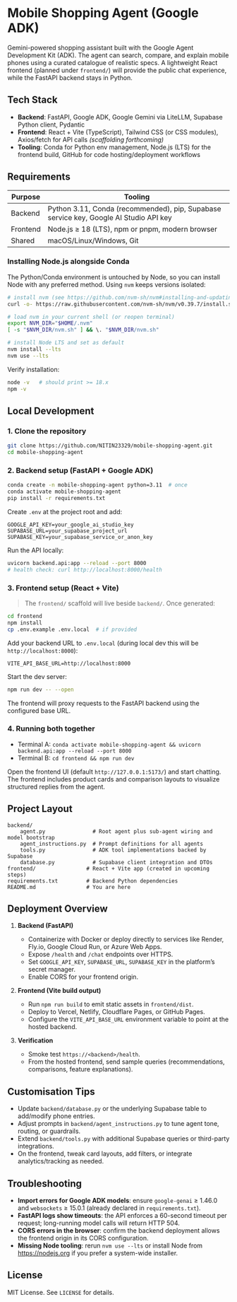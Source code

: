 # Mobile Shopping Agent (Google ADK)

Gemini-powered shopping assistant built with the Google Agent Development Kit (ADK). The agent can search, compare, and explain mobile phones using a curated catalogue of realistic specs. A lightweight React frontend (planned under `frontend/`) will provide the public chat experience, while the FastAPI backend stays in Python.

## Tech Stack
- **Backend**: FastAPI, Google ADK, Google Gemini via LiteLLM, Supabase Python client, Pydantic
- **Frontend**: React + Vite (TypeScript), Tailwind CSS (or CSS modules), Axios/fetch for API calls *(scaffolding forthcoming)*
- **Tooling**: Conda for Python env management, Node.js (LTS) for the frontend build, GitHub for code hosting/deployment workflows

## Requirements

| Purpose | Tooling |
| ------- | ------- |
| Backend | Python 3.11, Conda (recommended), pip, Supabase service key, Google AI Studio API key |
| Frontend | Node.js ≥ 18 (LTS), npm or pnpm, modern browser |
| Shared | macOS/Linux/Windows, Git |

### Installing Node.js alongside Conda

The Python/Conda environment is untouched by Node, so you can install Node with any preferred method. Using `nvm` keeps versions isolated:

```bash
# install nvm (see https://github.com/nvm-sh/nvm#installing-and-updating)
curl -o- https://raw.githubusercontent.com/nvm-sh/nvm/v0.39.7/install.sh | bash

# load nvm in your current shell (or reopen terminal)
export NVM_DIR="$HOME/.nvm"
[ -s "$NVM_DIR/nvm.sh" ] && \. "$NVM_DIR/nvm.sh"

# install Node LTS and set as default
nvm install --lts
nvm use --lts
```

Verify installation:

```bash
node -v   # should print >= 18.x
npm -v
```

## Local Development

### 1. Clone the repository

```bash
git clone https://github.com/NITIN23329/mobile-shopping-agent.git
cd mobile-shopping-agent
```

### 2. Backend setup (FastAPI + Google ADK)

```bash
conda create -n mobile-shopping-agent python=3.11  # once
conda activate mobile-shopping-agent
pip install -r requirements.txt
```

Create `.env` at the project root and add:

```
GOOGLE_API_KEY=your_google_ai_studio_key
SUPABASE_URL=your_supabase_project_url
SUPABASE_KEY=your_supabase_service_or_anon_key
```

Run the API locally:

```bash
uvicorn backend.api:app --reload --port 8000
# health check: curl http://localhost:8000/health
```

### 3. Frontend setup (React + Vite)

> The `frontend/` scaffold will live beside `backend/`. Once generated:

```bash
cd frontend
npm install
cp .env.example .env.local  # if provided
```

Add your backend URL to `.env.local` (during local dev this will be `http://localhost:8000`):

```
VITE_API_BASE_URL=http://localhost:8000
```

Start the dev server:

```bash
npm run dev -- --open
```

The frontend will proxy requests to the FastAPI backend using the configured base URL.

### 4. Running both together

- Terminal A: `conda activate mobile-shopping-agent && uvicorn backend.api:app --reload --port 8000`
- Terminal B: `cd frontend && npm run dev`

Open the frontend UI (default `http://127.0.0.1:5173/`) and start chatting. The frontend includes product cards and comparison layouts to visualize structured replies from the agent.

## Project Layout

```
backend/
	agent.py               # Root agent plus sub-agent wiring and model bootstrap
	agent_instructions.py  # Prompt definitions for all agents
	tools.py               # ADK tool implementations backed by Supabase
	database.py            # Supabase client integration and DTOs
frontend/                # React + Vite app (created in upcoming steps)
requirements.txt         # Backend Python dependencies
README.md                # You are here
```

## Deployment Overview

1. **Backend (FastAPI)**
	 - Containerize with Docker or deploy directly to services like Render, Fly.io, Google Cloud Run, or Azure Web Apps.
	 - Expose `/health` and `/chat` endpoints over HTTPS.
	 - Set `GOOGLE_API_KEY`, `SUPABASE_URL`, `SUPABASE_KEY` in the platform’s secret manager.
	 - Enable CORS for your frontend origin.

2. **Frontend (Vite build output)**
	 - Run `npm run build` to emit static assets in `frontend/dist`.
	 - Deploy to Vercel, Netlify, Cloudflare Pages, or GitHub Pages.
	 - Configure the `VITE_API_BASE_URL` environment variable to point at the hosted backend.

3. **Verification**
	 - Smoke test `https://<backend>/health`.
	 - From the hosted frontend, send sample queries (recommendations, comparisons, feature explanations).

## Customisation Tips
- Update `backend/database.py` or the underlying Supabase table to add/modify phone entries.
- Adjust prompts in `backend/agent_instructions.py` to tune agent tone, routing, or guardrails.
- Extend `backend/tools.py` with additional Supabase queries or third-party integrations.
- On the frontend, tweak card layouts, add filters, or integrate analytics/tracking as needed.

## Troubleshooting
- **Import errors for Google ADK models**: ensure `google-genai` ≥ 1.46.0 and `websockets` ≥ 15.0.1 (already declared in `requirements.txt`).
- **FastAPI logs show timeouts**: the API enforces a 60-second timeout per request; long-running model calls will return HTTP 504.
- **CORS errors in the browser**: confirm the backend deployment allows the frontend origin in its CORS configuration.
- **Missing Node tooling**: rerun `nvm use --lts` or install Node from https://nodejs.org if you prefer a system-wide installer.

## License

MIT License. See `LICENSE` for details.
